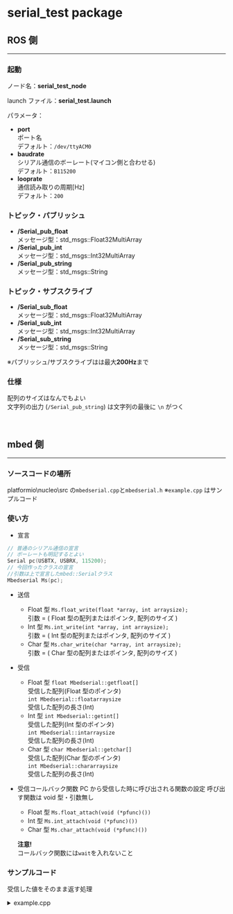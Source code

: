 # serial_test package

## ROS 側

---

### 起動

ノード名：**serial_test_node**

launch ファイル：**serial_test.launch**

パラメータ：

- **port**  
  ポート名  
  デフォルト：`/dev/ttyACM0`
- **baudrate**  
  シリアル通信のボーレート(マイコン側と合わせる)  
  デフォルト：`B115200`
- **looprate**  
  通信読み取りの周期[Hz]  
  デフォルト：`200`

### トピック・パブリッシュ

- **/Serial_pub_float**  
   メッセージ型：std_msgs::Float32MultiArray
- **/Serial_pub_int**  
   メッセージ型：std_msgs::Int32MultiArray
- **/Serial_pub_string**  
   メッセージ型：std_msgs::String

### トピック・サブスクライブ

- **/Serial_sub_float**  
   メッセージ型：std_msgs::Float32MultiArray
- **/Serial_sub_int**  
   メッセージ型：std_msgs::Int32MultiArray
- **/Serial_sub_string**  
   メッセージ型：std_msgs::String

※パブリッシュ/サブスクライブはは最大**200Hz**まで

### 仕様

配列のサイズはなんでもよい  
文字列の出力 (`/Serial_pub_string`) は文字列の最後に `\n` がつく

<br>

## mbed 側

---

### ソースコードの場所

platformio\\nucleo\\src の`mbedserial.cpp`と`mbedserial.h`
※`example.cpp` はサンプルコード

### 使い方

- 宣言

```c++
// 普通のシリアル通信の宣言
// ボーレートも明記するとよい
Serial pc(USBTX, USBRX, 115200);
// 今回作ったクラスの宣言
//引数は上で宣言したmbed::Serialクラス
Mbedserial Ms(pc);
```

- 送信
  - Float 型
    `Ms.float_write(float *array, int arraysize);`  
    引数 = ( Float 型の配列またはポインタ, 配列のサイズ )
  - Int 型
    `Ms.int_write(int *array, int arraysize);`  
    引数 = ( Int 型の配列またはポインタ, 配列のサイズ )
  - Char 型
    `Ms.char_write(char *array, int arraysize);`  
    引数 = ( Char 型の配列またはポインタ, 配列のサイズ )
- 受信

  - Float 型
    `float Mbedserial::getfloat[]`  
    受信した配列(Float 型のポインタ)  
    `int Mbedserial::floatarraysize`  
    受信した配列の長さ(Int)
  - Int 型
    `int Mbedserial::getint[]`  
     受信した配列(Int 型のポインタ)  
     `int Mbedserial::intarraysize`  
     受信した配列の長さ(Int)
  - Char 型
    `char Mbedserial::getchar[]`  
     受信した配列(Char 型のポインタ)  
     `int Mbedserial::chararraysize`  
     受信した配列の長さ(Int)

- 受信コールバック関数
  PC から受信した時に呼び出される関数の設定
  呼び出す関数は void 型・引数無し

  - Float 型
    `Ms.float_attach(void (*pfunc)())`
  - Int 型
    `Ms.int_attach(void (*pfunc)())`
  - Char 型
    `Ms.char_attach(void (*pfunc)())`

  **注意!**  
  コールバック関数には`wait`を入れないこと

### サンプルコード

受信した値をそのまま返す処理
<details>
<summary>example.cpp</summary>

```c++
// test code

#include "mbedserial.h"

Serial pc(USBTX, USBRX, 115200);
Mbedserial Ms(pc);

void CallBack_float();
void CallBack_int();
void CallBack_char();

int main()
{
  //受信コールバック関数の設定
  Ms.float_attach(CallBack_float);
  Ms.int_attach(CallBack_int);
  Ms.char_attach(CallBack_char);

  while (1)
  {
    wait(0.1);
  }
}

// コールバック関数の定義
void CallBack_float()
{
  // 受信
  int size = Ms.floatarraysize; // 配列サイズを取得
  float *f = Ms.getfloat;       // データを取得
  // 送信
  Ms.float_write(f, size);
}

void CallBack_int()
{
  // 受信
  int size = Ms.intarraysize; // 配列サイズを取得
  int *i = Ms.getint;         // データを取得
  // 送信
  Ms.int_write(i, size);
}

void CallBack_char()
{
  // 受信
  int size = Ms.chararraysize; // 配列サイズを取得
  char *c = Ms.getchar;        // データを取得
  // 送信
  Ms.char_write(c, size);
}
```
</details>